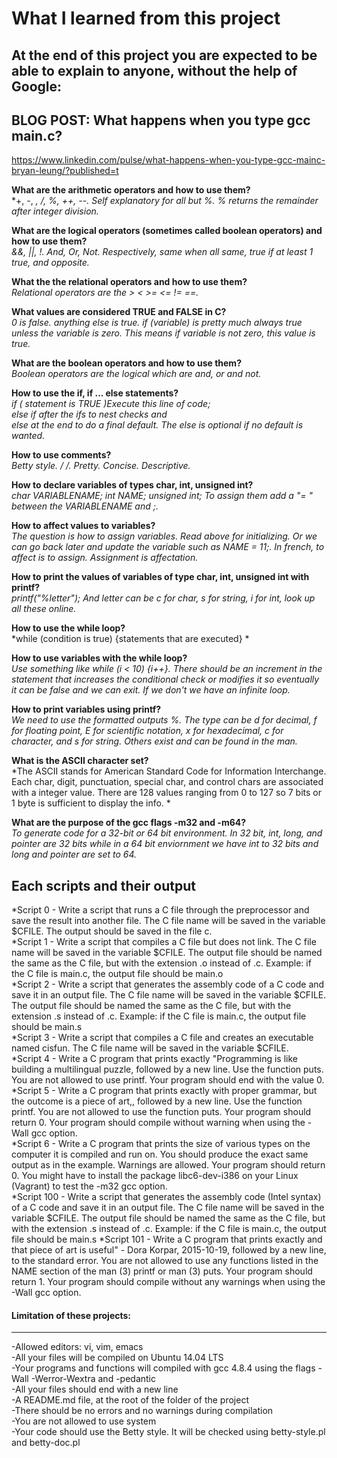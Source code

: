 # What I learned from this project  
At the end of this project you are expected to be able to explain to anyone, without the help of Google:  
---

## BLOG POST: What happens when you type gcc main.c?  
https://www.linkedin.com/pulse/what-happens-when-you-type-gcc-mainc-bryan-leung/?published=t

**What are the arithmetic operators and how to use them?**  
*+, -, *, /, %, ++, --. Self explanatory for all but %. % returns the remainder after integer division.*  

**What are the logical operators (sometimes called boolean operators) and how to use them?**  
*&&, ||, !. And, Or, Not. Respectively, same when all same, true if  at least 1 true, and opposite.*  

**What the the relational operators and how to use them?**  
*Relational operators are the > < >= <= != ==.*  

**What values are considered TRUE and FALSE in C?**  
*0 is false. anything else is true. if (variable) is pretty much always true unless the variable is zero. This means if variable is not zero, this value is true.*  

**What are the boolean operators and how to use them?**  
*Boolean operators are the logical which are and, or and not.*  

**How to use the if, if ... else statements?**  
*if ( statement is TRUE )Execute this line of code;  
else if after the ifs to nest checks and  
else at the end to do a final default. The else is optional if no default is wanted.*  

**How to use comments?**  
*Betty style. /* */. Pretty. Concise. Descriptive.*  

**How to declare variables of types char, int, unsigned int?**  
*char VARIABLENAME; int NAME; unsigned int;  To assign them add a "= <value>" between the VARIABLENAME and ;.*  

**How to affect values to variables?**  
*The question is how to assign variables. Read above for initializing. Or we can go back later and update the variable such as NAME = 11;. In french, to affect is to assign. Assignment is affectation.*  

**How to print the values of variables of type char, int, unsigned int with printf?**  
*printf("%letter"); And letter can be c for char, s for string, i for int, look up all these online.*  

**How to use the while loop?**  
*while (condition is true) {statements that are executed} *  

**How to use variables with the while loop?**  
*Use something like while (i < 10) {i++}. There should be an increment in the statement that increases the conditional check or modifies it so eventually it can be false and we can exit. If we don't we have an infinite loop.*  

**How to print variables using printf?**  
*We need to use the formatted outputs %<type>. The type can be d for decimal, f for floating point, E for scientific notation, x for hexadecimal, c for character, and s for string. Others exist and can be found in the man.*  

**What is the ASCII character set?**  
*The ASCII stands for American Standard Code for Information Interchange. Each char, digit, punctuation, special char, and control chars are associated with a integer value. There are 128 values ranging from 0 to 127 so 7 bits or 1 byte is sufficient to display the info. *  

**What are the purpose of the gcc flags -m32 and -m64?**  
*To generate code for a 32-bit or 64 bit environment. In 32 bit, int, long, and pointer are 32 bits while in a 64 bit enviornment we have int to 32 bits and long and pointer are set to 64.*  


## Each scripts and their output  
*Script 0 - Write a script that runs a C file through the preprocessor and save the result into another file. The C file name will be saved in the variable $CFILE. The output should be saved in the file c.  
*Script 1 -  Write a script that compiles a C file but does not link. The C file name will be saved in the variable $CFILE. The output file should be named the same as the C file, but with the extension .o instead of .c. Example: if the C file is main.c, the output file should be main.o  
*Script 2 -  Write a script that generates the assembly code of a C code and save it in an output file. The C file name will be saved in the variable $CFILE. The output file should be named the same as the C file, but with the extension .s instead of .c. Example: if the C file is main.c, the output file should be main.s  
*Script 3 - Write a script that compiles a C file and creates an executable named cisfun. The C file name will be saved in the variable $CFILE.  
*Script 4 - Write a C program that prints exactly "Programming is like building a multilingual puzzle, followed by a new line. Use the function puts. You are not allowed to use printf. Your program should end with the value 0.  
*Script 5 - Write a C program that prints exactly with proper grammar, but the outcome is a piece of art,, followed by a new line. Use the function printf. You are not allowed to use the function puts. Your program should return 0. Your program should compile without warning when using the -Wall gcc option.  
*Script 6 - Write a C program that prints the size of various types on the computer it is compiled and run on. You should produce the exact same output as in the example. Warnings are allowed. Your program should return 0. You might have to install the package libc6-dev-i386 on your Linux (Vagrant) to test the -m32 gcc option.  
*Script 100 - Write a script that generates the assembly code (Intel syntax) of a C code and save it in an output file. The C file name will be saved in the variable $CFILE. The output file should be named the same as the C file, but with the extension .s instead of .c. Example: if the C file is main.c, the output file should be main.s
*Script 101 - Write a C program that prints exactly and that piece of art is useful" - Dora Korpar, 2015-10-19, followed by a new line, to the standard error. You are not allowed to use any functions listed in the NAME section of the man (3) printf or man (3) puts. Your program should return 1. Your program should compile without any warnings when using the -Wall gcc option.  


#### Limitation of these projects:  
___
-Allowed editors: vi, vim, emacs  
-All your files will be compiled on Ubuntu 14.04 LTS  
-Your programs and functions will compiled with gcc 4.8.4 using the flags -Wall -Werror-Wextra and -pedantic  
-All your files should end with a new line  
-A README.md file, at the root of the folder of the project  
-There should be no errors and no warnings during compilation  
-You are not allowed to use system  
-Your code should use the Betty style. It will be checked using betty-style.pl and betty-doc.pl  
